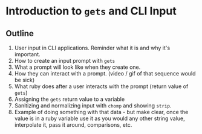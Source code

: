 # Introduction to `gets` and CLI Input

## Outline

1. User input in CLI applications. Reminder what it is and why it's important.
2. How to create an input prompt with `gets`
3. What a prompt will look like when they create one.
4. How they can interact with a prompt. (video / gif of that sequence would be sick)
5. What ruby does after a user interacts with the prompt (return value of `gets`)
6. Assigning the `gets` return value to a variable
7. Sanitizing and normalizing input with `chomp` and showing `strip`.
8. Example of doing something with that data - but make clear, once the value is in a ruby variable use it as you would any other string value, interpolate it, pass it around, comparisons, etc.
